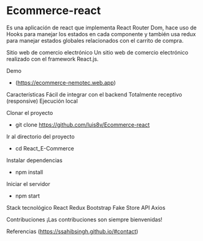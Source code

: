 # Ecommerce-react
Es una aplicación de react que implementa React Router Dom, hace uso de Hooks para manejar los estados en cada componente y también usa redux para manejar estados globales relacionados con el carrito de compra. 

Sitio web de comercio electrónico
Un sitio web de comercio electrónico realizado con el framework React.js.

Demo
- (https://ecommerce-nemotec.web.app)

Características
Fácil de integrar con el backend
Totalmente receptivo (responsive)
Ejecución local

Clonar el proyecto
- git clone https://github.com/luis8v/Ecommerce-react

Ir al directorio del proyecto
- cd React_E-Commerce

Instalar dependencias
- npm install

Iniciar el servidor
- npm start

Stack tecnológico
React
Redux
Bootstrap
Fake Store API
Axios

Contribuciones 
¡Las contribuciones son siempre bienvenidas!

Referencias
(https://ssahibsingh.github.io/#contact)
